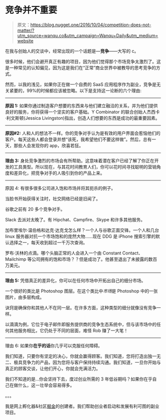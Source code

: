 # 竞争并不重要

> 原文：<https://blog.nugget.one/2016/10/04/competition-does-not-matter/?utm_source=wanqu.co&utm_campaign=Wanqu+Daily&utm_medium=website>

在我与创始人的交谈中，经常出现的一个话题是—**竞争**——大写的 c。

很多时候，他们会避开真正有趣的项目，因为他们觉得那个市场竞争太激烈了。这是一种常见的认知偏见，因为这是我们在“正常”商业世界中被教导的思考竞争的方式。

然而，以我的浅见，如果你正在做一个自费的 SaaS 应用程序作为副业，竞争是无关紧要的，99%的时候都应该被忽略。以下是支持这一论断的六个理由:

* * *

**原因 1:** 如果你通过制造客户想要的东西来与他们建立融洽的关系，并为他们提供良好的服务，你将获得一个坚实的客户基础。Y Combinator 的联合创始人杰西卡·利文斯顿(Jessica Livingston)指出，创造人们想要的东西是成功的最重要因素。

* * *

**原因#2:** 人和人的想法不一样。你的竞争对手认为是有效的用户界面会惹恼他们的客户。每天这些人都会登录并想“该死，我希望他们不要这样做”。然后，总有一天，那些人会发现你的 app，欣喜若狂。

* * *

**理由 3:** 身处竞争激烈的市场会有所帮助。这意味着潜在客户已经了解了你正在开发的工具类型。所以现在，与其花时间教育人们，你可以花时间寻找聪明的营销角度和差异化，把竞争对手的人吸引到你的产品上来。

* * *

原因 4: 有很多很多公司进入饱和市场并将其扼杀的例子。

当脸书开始获得关注时，社交网络已经是旧闻了。

谷歌之前有 20 多个竞争对手。

Slack 去派对太晚了。有 Hipchat、Campfire、Skype 和许多其他服务。

加布里埃尔·温伯格和达克·达克戈怎么样？一个人与谷歌正面交锋。一个人和几台 linux 服务器对抗一个市场饱和的庞然大物……现在 DDG 是 iPhone 搜索引擎的默认选择之一，每天收到超过一千万次查询。

罗布·沃林的点滴。哪个头脑正常的人会进入一个由 Constant Contact、Mailchimp 等公司拥有的饱和市场？？但是成功了。他甚至退出了未披露的数百万美元。

* * *

**理由 5:** 凭借真正的差异化，你可以在任何市场中开拓出自己的细分市场。

一个很好的类比是 Photoshop 图层。在这个类比中*市场*是 Photoshop 中的一张图片，由多层构成。

诀窍是确保你和其他人不在同一层。在许多方面，这种类型的细分就像没有竞争一样。

以滴滴为例，它位于电子邮件即服务提供商的竞争生态系统中，但与该市场中的任何其他服务相比，它仍处于不同的层面，难怪 Rob 赚了一大笔！

* * *

理由 6: 如果你**在乎的话**你几乎可以克服任何障碍。

我们知道，只要你有坚定的决心，你就会赢得顾客。我们知道，您将打造出独一无二、极具竞争力的产品，因为您将与客户保持持续沟通。我们知道，一旦你开始与真正的顾客交谈，让他们开心，你就会充满活力。

我们不知道的是…你会坚持下去，度过创业所需的 3 年低谷期吗？如果你在乎自己在做什么，这一壮举会容易得多。

。。。

我是网上孵化器&社区[掘金](https://nugget.one)的创建者。我们帮助创业者启动和发展有利可图的副业项目。